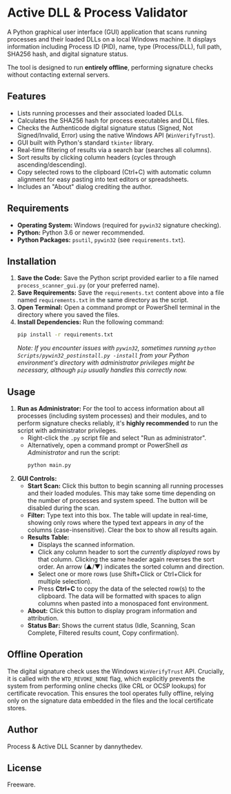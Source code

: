 # Active DLL & Process Validator

A Python graphical user interface (GUI) application that scans running processes and their loaded DLLs on a local Windows machine. It displays information including Process ID (PID), name, type (Process/DLL), full path, SHA256 hash, and digital signature status.

The tool is designed to run **entirely offline**, performing signature checks without contacting external servers.

## Features

*   Lists running processes and their associated loaded DLLs.
*   Calculates the SHA256 hash for process executables and DLL files.
*   Checks the Authenticode digital signature status (Signed, Not Signed/Invalid, Error) using the native Windows API (`WinVerifyTrust`).
*   GUI built with Python's standard `tkinter` library.
*   Real-time filtering of results via a search bar (searches all columns).
*   Sort results by clicking column headers (cycles through ascending/descending).
*   Copy selected rows to the clipboard (Ctrl+C) with automatic column alignment for easy pasting into text editors or spreadsheets.
*   Includes an "About" dialog crediting the author.

## Requirements

*   **Operating System:** Windows (required for `pywin32` signature checking).
*   **Python:** Python 3.6 or newer recommended.
*   **Python Packages:** `psutil`, `pywin32` (see `requirements.txt`).

## Installation

1.  **Save the Code:** Save the Python script provided earlier to a file named `process_scanner_gui.py` (or your preferred name).
2.  **Save Requirements:** Save the `requirements.txt` content above into a file named `requirements.txt` in the same directory as the script.
3.  **Open Terminal:** Open a command prompt or PowerShell terminal in the directory where you saved the files.
4.  **Install Dependencies:** Run the following command:
    ```bash
    pip install -r requirements.txt
    ```
    *Note: If you encounter issues with `pywin32`, sometimes running `python Scripts/pywin32_postinstall.py -install` from your Python environment's directory with administrator privileges might be necessary, although `pip` usually handles this correctly now.*

## Usage

1.  **Run as Administrator:** For the tool to access information about all processes (including system processes) and their modules, and to perform signature checks reliably, it's **highly recommended** to run the script with administrator privileges.
    *   Right-click the `.py` script file and select "Run as administrator".
    *   Alternatively, open a command prompt or PowerShell *as Administrator* and run the script:
        ```bash
        python main.py
        ```
2.  **GUI Controls:**
    *   **Start Scan:** Click this button to begin scanning all running processes and their loaded modules. This may take some time depending on the number of processes and system speed. The button will be disabled during the scan.
    *   **Filter:** Type text into this box. The table will update in real-time, showing only rows where the typed text appears in *any* of the columns (case-insensitive). Clear the box to show all results again.
    *   **Results Table:**
        *   Displays the scanned information.
        *   Click any column header to sort the *currently displayed* rows by that column. Clicking the same header again reverses the sort order. An arrow (▲/▼) indicates the sorted column and direction.
        *   Select one or more rows (use Shift+Click or Ctrl+Click for multiple selection).
        *   Press **Ctrl+C** to copy the data of the selected row(s) to the clipboard. The data will be formatted with spaces to align columns when pasted into a monospaced font environment.
    *   **About:** Click this button to display program information and attribution.
    *   **Status Bar:** Shows the current status (Idle, Scanning, Scan Complete, Filtered results count, Copy confirmation).

## Offline Operation

The digital signature check uses the Windows `WinVerifyTrust` API. Crucially, it is called with the `WTD_REVOKE_NONE` flag, which explicitly prevents the system from performing online checks (like CRL or OCSP lookups) for certificate revocation. This ensures the tool operates fully offline, relying only on the signature data embedded in the files and the local certificate stores.

## Author

Process & Active DLL Scanner by dannythedev.

## License

Freeware.